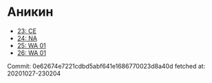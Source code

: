# Аникин
- [23: CE](23.md)
- [24: NA](24.md)
- [25: WA 01](25.md)
- [26: WA 01](26.md)

Commit: 0e62674e7221cdbd5abf641e1686770023d8a40d
 fetched at: 20201027-230204
